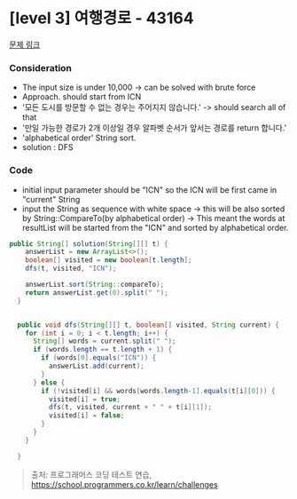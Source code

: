 # [level 3] 여행경로 - 43164 

[문제 링크](https://school.programmers.co.kr/learn/courses/30/lessons/43164) 



### Consideration

- The input size is under 10,000 -> can be solved with brute force
- Approach. should start from ICN
- '모든 도시를 방문할 수 없는 경우는 주어지지 않습니다.' -> should search all of that
- '만일 가능한 경로가 2개 이상일 경우 알파벳 순서가 앞서는 경로를 return 합니다.'
- 'alphabetical order' String sort.
-  solution : DFS


### Code

- initial input parameter should be "ICN" so the ICN will be first came in "current" String
- input the String as sequence with white space -> this will be also sorted by String::CompareTo(by alphabetical order) -> This meant the words at resultList will be started from the "ICN" and sorted by alphabetical order.


  


``` java
public String[] solution(String[][] t) {
    answerList = new ArrayList<>();
    boolean[] visited = new boolean[t.length];
    dfs(t, visited, "ICN");

    answerList.sort(String::compareTo);
    return answerList.get(0).split(" ");
  }


  public void dfs(String[][] t, boolean[] visited, String current) {
    for (int i = 0; i < t.length; i++) {
      String[] words = current.split(" ");
      if (words.length == t.length + 1) {
        if (words[0].equals("ICN")) {
          answerList.add(current);
        }
      } else {
        if (!visited[i] && words[words.length-1].equals(t[i][0])) {
          visited[i] = true;
          dfs(t, visited, current + " " + t[i][1]);
          visited[i] = false;
        }
      }
    }

  }
```

> 출처: 프로그래머스 코딩 테스트 연습, https://school.programmers.co.kr/learn/challenges
